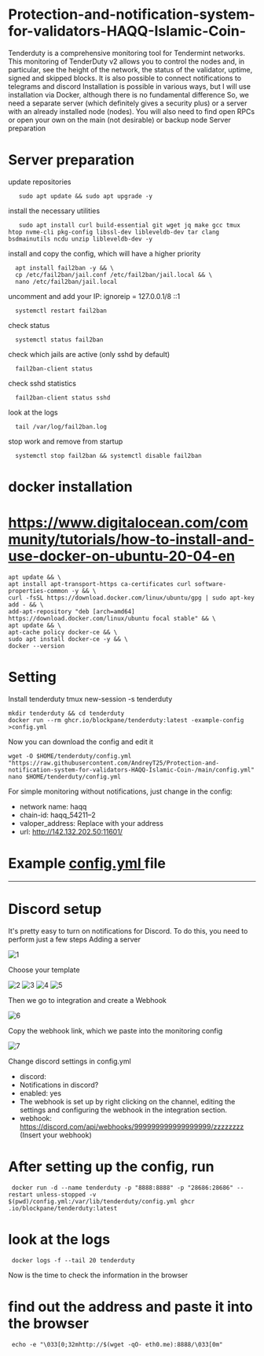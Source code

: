 # Protection-and-notification-system-for-validators-HAQQ-Islamic-Coin-

Tenderduty is a comprehensive monitoring tool for Tendermint networks.
This monitoring of TenderDuty v2 allows you to control the nodes and, in particular, see the height of the network, the status of the validator, uptime, signed and skipped blocks. It is also possible to connect notifications to telegrams and discord
Installation is possible in various ways, but I will use installation via Docker, although there is no fundamental difference
So, we need a separate server (which definitely gives a security plus) or a server with an already installed node (nodes). You will also need to find open RPCs or open your own on the main (not desirable) or backup node
Server preparation

# Server preparation
 update repositories
 
       sudo apt update && sudo apt upgrade -y

 install the necessary utilities
 
       sudo apt install curl build-essential git wget jq make gcc tmux htop nvme-cli pkg-config libssl-dev libleveldb-dev tar clang bsdmainutils ncdu unzip libleveldb-dev -y

 install and copy the config, which will have a higher priority
 
      apt install fail2ban -y && \
      cp /etc/fail2ban/jail.conf /etc/fail2ban/jail.local && \
      nano /etc/fail2ban/jail.local
      
 uncomment and add your IP: ignoreip = 127.0.0.1/8 ::1 <ip>
  
      systemctl restart fail2ban
  
 check status
  
      systemctl status fail2ban
  
 check which jails are active (only sshd by default)
  
      fail2ban-client status
  
 check sshd statistics
  
      fail2ban-client status sshd
  
 look at the logs
  
      tail /var/log/fail2ban.log
  
 stop work and remove from startup
  
      systemctl stop fail2ban && systemctl disable fail2ban
  
# docker installation

# https://www.digitalocean.com/community/tutorials/how-to-install-and-use-docker-on-ubuntu-20-04-en
    apt update && \
    apt install apt-transport-https ca-certificates curl software-properties-common -y && \
    curl -fsSL https://download.docker.com/linux/ubuntu/gpg | sudo apt-key add - && \
    add-apt-repository "deb [arch=amd64] https://download.docker.com/linux/ubuntu focal stable" && \
    apt update && \
    apt-cache policy docker-ce && \
    sudo apt install docker-ce -y && \
    docker --version

# Setting
Install tenderduty
    tmux new-session -s tenderduty

    mkdir tenderduty && cd tenderduty
    docker run --rm ghcr.io/blockpane/tenderduty:latest -example-config >config.yml
  
Now you can download the config and edit it
  
    wget -O $HOME/tenderduty/config.yml "https://raw.githubusercontent.com/AndreyT25/Protection-and-notification-system-for-validators-HAQQ-Islamic-Coin-/main/config.yml"
    nano $HOME/tenderduty/config.yml

For simple monitoring without notifications, just change in the config:
- network name: haqq
- chain-id: haqq_54211–2
- valoper_address: Replace with your address
- url: http://142.132.202.50:11601/ 
# Example <a href="https://github.com/AndreyT25/Protection-and-notification-system-for-validators-HAQQ-Islamic-Coin-/blob/main/config.yml"> config.yml </a> file

---
# Discord setup
 
It's pretty easy to turn on notifications for Discord. To do this, you need to perform just a few steps
Adding a server
 
 ![1](https://user-images.githubusercontent.com/95170659/193444982-0be9e722-f62b-4004-8751-275a228a6216.png)
 
Choose your template
 
 ![2](https://user-images.githubusercontent.com/95170659/193445062-6ffa9d24-8930-487b-baa3-55e78a83bb93.png)
 ![3](https://user-images.githubusercontent.com/95170659/193445110-c24f3256-07a0-49f1-87da-3a3d9938b49e.png)
 ![4](https://user-images.githubusercontent.com/95170659/193445115-3ad0c37a-c937-4e6c-aa67-d0412d1e47db.png)
 ![5](https://user-images.githubusercontent.com/95170659/193445145-68fea2c3-4146-423e-8df6-7317f2860020.png)
 
Then we go to integration and create a Webhook
 
 ![6](https://user-images.githubusercontent.com/95170659/193445158-3c04f976-168e-470e-afc8-db2a6ed190a9.png)
 
Copy the webhook link, which we paste into the monitoring config
 
 ![7](https://user-images.githubusercontent.com/95170659/193445242-7197972e-de86-40b7-9683-1823db3c5e90.png)
 
Change discord settings in config.yml
 - discord:
- Notifications in discord?
- enabled: yes
- The webhook is set up by right clicking on the channel, editing the settings and configuring the webhook in the integration section.
- webhook: https://discord.com/api/webhooks/999999999999999999/zzzzzzzz (Insert your webhook)

# After setting up the config, run

     docker run -d --name tenderduty -p "8888:8888" -p "28686:28686" --restart unless-stopped -v $(pwd)/config.yml:/var/lib/tenderduty/config.yml ghcr .io/blockpane/tenderduty:latest

# look at the logs
 
     docker logs -f --tail 20 tenderduty

Now is the time to check the information in the browser

# find out the address and paste it into the browser
 
     echo -e "\033[0;32mhttp://$(wget -qO- eth0.me):8888/\033[0m"




